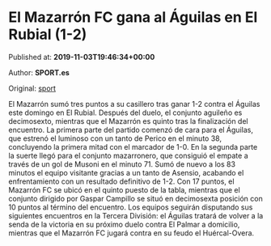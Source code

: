 
# El Mazarrón FC gana al Águilas en El Rubial (1-2)

Published at: **2019-11-03T19:46:34+00:00**

Author: **SPORT.es**

Original: [sport](https://www.sport.es/es/noticias/tercera-division/el-mazarron-fc-gana-al-aguilas-en-el-rubial-1-2-7713124)

El Mazarrón sumó tres puntos a su casillero tras ganar 1-2 contra el Águilas este domingo en El Rubial. Después del duelo, el conjunto aguileño es decimosexto, mientras que el Mazarrón es quinto tras la finalización del encuentro.
La primera parte del partido comenzó de cara para el Águilas, que estrenó el luminoso con un tanto de Perico en el minuto 38, concluyendo la primera mitad con el marcador de 1-0.
En la segunda parte la suerte llegó para el conjunto mazarronero, que consiguió el empate a través de un gol de Musoni en el minuto 71. Sumó de nuevo a los 83 minutos el equipo visitante gracias a un tanto de Asensio, acabando el enfrentamiento con un resultado definitivo de 1-2.
Con 17 puntos, el Mazarrón FC se ubicó en el quinto puesto de la tabla, mientras que el conjunto dirigido por Gaspar Campillo se situó en decimosexta posición con 10 puntos al término del encuentro.
Los equipos seguirán disputando sus siguientes encuentros en la Tercera División: el Águilas tratará de volver a la senda de la victoria en su próximo duelo contra El Palmar a domicilio, mientras que el Mazarrón FC jugará contra en su feudo el Huércal-Overa.
